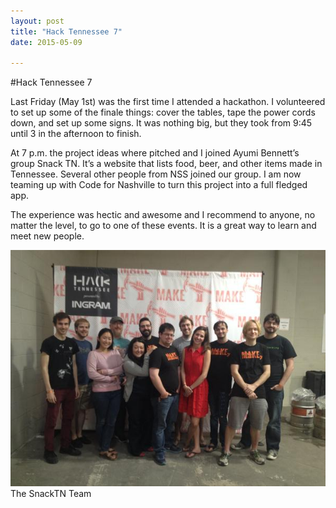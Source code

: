 ```yaml
---
layout: post
title: "Hack Tennessee 7"
date: 2015-05-09

---
```

#Hack Tennessee 7

Last Friday (May 1st) was the first time I attended a hackathon. I volunteered to set up some of the finale things: cover the tables, tape the power cords down, and set up some signs. It was nothing big, but they took from 9:45 until 3 in the afternoon to finish.

At 7 p.m. the project ideas where pitched and I joined Ayumi Bennett’s group Snack TN. It’s a website that lists food, beer, and other items made in Tennessee. Several other people from NSS joined our group. I am now teaming up with Code for Nashville to turn this project into a full fledged app.

The experience was hectic and awesome and I recommend to anyone, no matter the level, to go to one of these events. It is a great way to learn and meet new people.

![SnackTN Team](/assets/images/SnackTN.jpg)
The SnackTN Team
